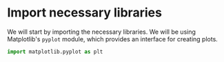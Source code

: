 # Import necessary libraries

We will start by importing the necessary libraries. We will be using Matplotlib's `pyplot` module, which provides an interface for creating plots.

```python
import matplotlib.pyplot as plt
```
